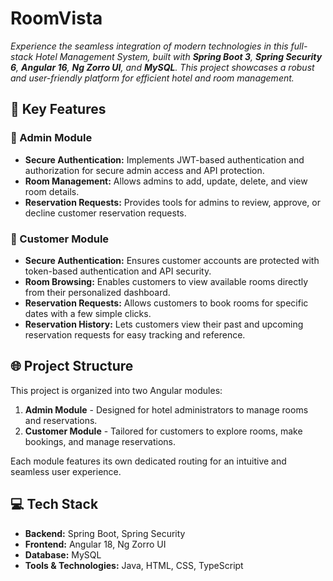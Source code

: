 # **RoomVista**  
*Experience the seamless integration of modern technologies in this full-stack Hotel Management System, built with **Spring Boot 3**, **Spring Security 6**, **Angular 16**, **Ng Zorro UI**, and **MySQL**. This project showcases a robust and user-friendly platform for efficient hotel and room management.*  

## **🌟 Key Features**  

### **🔹 Admin Module**  
- **Secure Authentication:** Implements JWT-based authentication and authorization for secure admin access and API protection.  
- **Room Management:** Allows admins to add, update, delete, and view room details.  
- **Reservation Requests:** Provides tools for admins to review, approve, or decline customer reservation requests.  

### **🔹 Customer Module**  
- **Secure Authentication:** Ensures customer accounts are protected with token-based authentication and API security.  
- **Room Browsing:** Enables customers to view available rooms directly from their personalized dashboard.  
- **Reservation Requests:** Allows customers to book rooms for specific dates with a few simple clicks.  
- **Reservation History:** Lets customers view their past and upcoming reservation requests for easy tracking and reference.  

## **🌐 Project Structure**  
This project is organized into two Angular modules:  
1. **Admin Module** - Designed for hotel administrators to manage rooms and reservations.  
2. **Customer Module** - Tailored for customers to explore rooms, make bookings, and manage reservations.  

Each module features its own dedicated routing for an intuitive and seamless user experience.  

## **💻 Tech Stack**  
- **Backend:** Spring Boot, Spring Security  
- **Frontend:** Angular 18, Ng Zorro UI  
- **Database:** MySQL  
- **Tools & Technologies:** Java, HTML, CSS, TypeScript  
